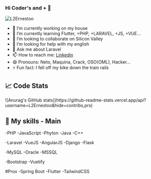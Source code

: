 ### Hi Coder's and + 👋
<p align="left"><img src="https://komarev.com/ghpvc/?username=L2Ernestoo" alt="L2Ernestoo" /> </p>

<!--
**L2Ernestoo/L2Ernestoo** is a ✨ _special_ ✨ repository because its `README.md` (this file) appears on your GitHub profile.

Here are some ideas to get you started:
-->

- 🔭 I’m currently working on my house
- 🌱 I’m currently learning Flutter, +PHP, +LARAVEL, +JS, +VUE...
- 👯 I’m looking to collaborate on Silicon Valley
- 🤔 I’m looking for help with my english
- 💬 Ask me about Laravel
- 📫 How to reach me: <a href="https://linkedin.com/in/jorge-orellana-gt/" target="blank">Linkedin</a>
- 😄 Pronouns: Neto, Maquina, Crack, OSO(OML), Hacker...
- ⚡ Fun fact: I fell off my bike down the train rails

<h2>📈 Code Stats</h2>
![Anurag's GitHub stats](https://github-readme-stats.vercel.app/api?username=L2Ernestoo&hide=contribs,prs)


<h2>🚀 My skills - Main</h2>
  -PHP
  -JavaScript
  -Phyton
  -Java
  -C++
  
  -Laravel
  -VueJS
  -AngularJS
  -Django
  -Flask
  
  -MySQL
  -Oracle
  -MSSQL
  
  -Bootstrap
  -Vuetify
  
  #Prox
  -Spring Boot
  -Flutter
  -TailwindCSS
